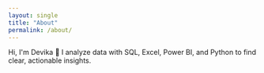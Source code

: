 ```yaml
---
layout: single
title: "About"
permalink: /about/
---
```


Hi, I'm Devika 👋 I analyze data with SQL, Excel, Power BI, and Python to find clear, actionable insights.
